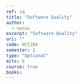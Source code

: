 ```yaml
---
ref: sq
title: "Software Quality"
author: 
  - xenos
excerpt: "Software Quality"
uri: ""
code: HCI204
semester: 2
type: "Optional"
ects: 6
course: true
books: 
---
```

